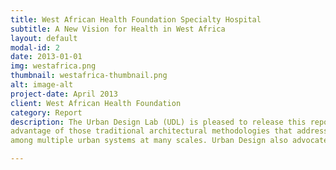```yaml
---
title: West African Health Foundation Specialty Hospital
subtitle: A New Vision for Health in West Africa
layout: default
modal-id: 2
date: 2013-01-01
img: westafrica.png
thumbnail: westafrica-thumbnail.png
alt: image-alt
project-date: April 2013
client: West African Health Foundation
category: Report
description: The Urban Design Lab (UDL) is pleased to release this report on the design options for a new regional hospital at Juaben, Ghana. By analyzing regions, cities and sites through the perspective of urban designers, we take
advantage of those traditional architectural methodologies that address site specificity, physical form, economic constraints and construction logistics, among other considerations. In addition, we must engage ecology and health,
among multiple urban systems at many scales. Urban Design also advocates for an interaction in “top-down” and “bottom-up” processes to accomplish projects within this complexity. In an age when cities are rapidly urbanizing, new forms and meanings are needed to design for more equitable futures.

---
```


